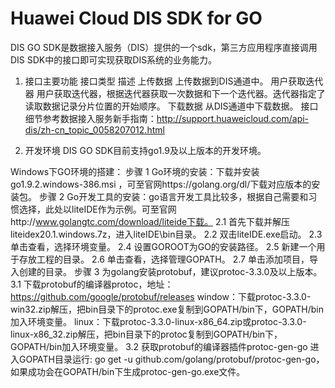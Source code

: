 # Huawei Cloud DIS SDK for GO

DIS GO SDK是数据接入服务（DIS）提供的一个sdk，第三方应用程序直接调用DIS SDK中的接口即可实现获取DIS系统的业务能力。
1.	接口主要功能
接口类型	描述
上传数据	上传数据到DIS通道中。
用户获取迭代器	用户获取迭代器，根据迭代器获取一次数据和下一个迭代器。迭代器指定了读取数据记录分片位置的开始顺序。
下载数据	从DIS通道中下载数据。
接口细节参考数据接入服务新手指南：http://support.huaweicloud.com/api-dis/zh-cn_topic_0058207012.html

2. 开发环境
DIS GO SDK目前支持go1.9及以上版本的开发环境。

Windows下GO环境的搭建：
步骤 1	Go环境的安装：下载并安装go1.9.2.windows-386.msi ，可至官网https://golang.org/dl/下载对应版本的安装包。
步骤 2	Go开发工具的安装：go语言开发工具比较多，根据自己需要和习惯选择，此处以liteIDE作为示例。可至官网http://www.golangtc.com/download/liteide下载。
2.1	首先下载并解压liteidex20.1.windows.7z，进入liteIDE\bin目录。
2.2	双击liteIDE.exe启动。
2.3	单击查看，选择环境变量。
2.4	设置GOROOT为GO的安装路径。
2.5	新建一个用于存放工程的目录。
2.6	单击查看，选择管理GOPATH。
2.7	单击添加项目，导入创建的目录。
步骤 3    为golang安装protobuf，建议protoc-3.3.0及以上版本。
3.1 下载protobuf的编译器protoc，地址：https://github.com/google/protobuf/releases
window：下载protoc-3.3.0-win32.zip解压，把bin目录下的protoc.exe复制到GOPATH/bin下，GOPATH/bin加入环境变量。
linux：下载protoc-3.3.0-linux-x86_64.zip或protoc-3.3.0-linux-x86_32.zip解压，把bin目录下的protoc复制到GOPATH/bin下，GOPATH/bin加入环境变量。
3.2 获取protobuf的编译器插件protoc-gen-go
    进入GOPATH目录运行: go get -u github.com/golang/protobuf/protoc-gen-go， 如果成功会在GOPATH/bin下生成protoc-gen-go.exe文件。